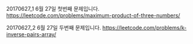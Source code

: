 ﻿20170627_1
6월 27일 첫번째 문제입니다.
https://leetcode.com/problems/maximum-product-of-three-numbers/

20170627_2
6월 27일 두번째 문제입니다.
https://leetcode.com/problems/k-inverse-pairs-array/
